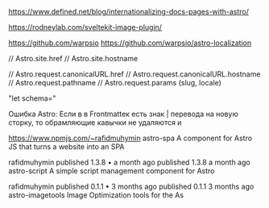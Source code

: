 https://www.defined.net/blog/internationalizing-docs-pages-with-astro/

https://rodneylab.com/sveltekit-image-plugin/


https://github.com/warpsio
https://github.com/warpsio/astro-localization

// Astro.site.href
// Astro.site.hostname

// Astro.request.canonicalURL.href
// Astro.request.canonicalURL.hostname
// Astro.request.pathname
// Astro.request.params (slug, locale)

<script define:vars={{ schema }} type="application/ld+json">{schema}</script>
"let schema="


Ошибка Astro: Если в в Frontmatteк есть знак | перевода на новую сторку, то обрамляющие кавычки не удаляются
и


https://www.npmjs.com/~rafidmuhymin
astro-spa
A component for Astro JS that turns a website into an SPA

rafidmuhymin
published 1.3.8 • a month ago
published 1.3.8 a month ago
astro-script
A simple script management component for Astro

rafidmuhymin
published 0.1.1 • 3 months ago
published 0.1.1 3 months ago
astro-imagetools
Image Optimization tools for the As
